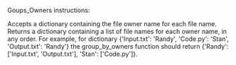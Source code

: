 Goups_Owners instructions:

Accepts a dictionary containing the file owner name for each file name. Returns a dictionary containing a list of file names for each owner name, in any order. For example, for dictionary {'Input.txt': 'Randy', 'Code.py': 'Stan', 'Output.txt': 'Randy'} the group_by_owners function should return {'Randy': ['Input.txt', 'Output.txt'], 'Stan': ['Code.py']}.

